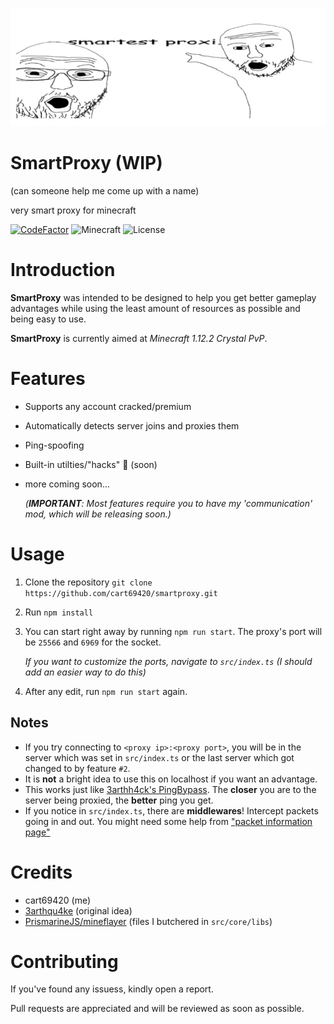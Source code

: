 ![hiring graphic designers](logo.png)

# SmartProxy (WIP)

(can someone help me come up with a name)

very smart proxy for minecraft

[![CodeFactor](https://www.codefactor.io/repository/github/cart69420/smartproxy/badge)](https://www.codefactor.io/repository/github/cart69420/smartproxy)
![Minecraft](https://img.shields.io/badge/Minecraft-1.12.2-blue)
![License](https://img.shields.io/badge/license-MIT-blue)

# Introduction

**SmartProxy** was intended to be designed to help you get better gameplay advantages while using the least amount of resources as possible and being easy to use.

**SmartProxy** is currently aimed at *Minecraft 1.12.2 Crystal PvP*.

# Features

* Supports any account cracked/premium
* Automatically detects server joins and proxies them
* Ping-spoofing
* Built-in utilties/"hacks" 🤑 (soon)
* more coming soon...

    *(**IMPORTANT**: Most features require you to have my 'communication' mod, which will be releasing soon.)*

# Usage

1. Clone the repository `git clone https://github.com/cart69420/smartproxy.git`
2. Run `npm install`
3. You can start right away by running `npm run start`. The proxy's port will be `25566` and `6969` for the socket.

    *If you want to customize the ports, navigate to `src/index.ts` (I should add an easier way to do this)*
4. After any edit, run `npm run start` again.

## Notes

* If you try connecting to `<proxy ip>:<proxy port>`, you will be in the server which was set in `src/index.ts` or the last server which got changed to by feature `#2`.
* It is **not** a bright idea to use this on localhost if you want an advantage.
* This works just like [3arthh4ck's PingBypass](https://github.com/3arthqu4ke/3arthh4ck). The **closer** you are to the server being proxied, the **better** ping you get.
* If you notice in `src/index.ts`, there are **middlewares**! Intercept packets going in and out. You might need some help from ["packet information page"](https://minecraft-data.prismarine.js.org/?v=1.12.2&d=protocol)

# Credits

* cart69420 (me)
* [3arthqu4ke](https://github.com/3arthqu4ke) (original idea)
* [PrismarineJS/mineflayer](https://github.com/PrismarineJS/mineflayer) (files I butchered in `src/core/libs`)

# Contributing

If you've found any issuess, kindly open a report.

Pull requests are appreciated and will be reviewed as soon as possible.
